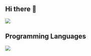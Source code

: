 ## Hi there 👋

<!--
**shuhuhu/shuhuhu** is a ✨ _special_ ✨ repository because its `README.md` (this file) appears on your GitHub profile.

Here are some ideas to get you started:

- 🔭 I’m currently working on ...
- 🌱 I’m currently learning ...
- 👯 I’m looking to collaborate on ...
- 🤔 I’m looking for help with ...
- 💬 Ask me about ...
- 📫 How to reach me: ...
- 😄 Pronouns: ...
- ⚡ Fun fact: ...
-->

![](https://github-readme-stats.vercel.app/api/top-langs?username=shuhuhu&show_icons=true&locale=en&layout=compact)
## Programming Languages

<img src="https://skillicons.dev/icons?i=html,css,js,python,ruby,c,cpp,arduino,raspberrypi" /> <br /><br />


